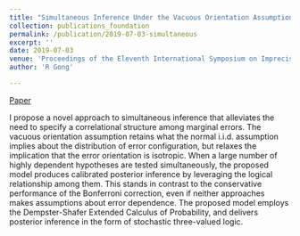 ```yaml
---
title: "Simultaneous Inference Under the Vacuous Orientation Assumption"
collection: publications_foundation
permalink: /publication/2019-07-03-simultaneous
excerpt: ''
date: 2019-07-03
venue: 'Proceedings of the Eleventh International Symposium on Imprecise Probabilities: Theories and Applications, PMLR 103:225-234'
author: 'R Gong'

---
```



[Paper](http://proceedings.mlr.press/v103/gong19a.html)

I propose a novel approach to simultaneous inference that alleviates the need to specify a correlational structure among marginal errors. The vacuous orientation assumption retains what the normal i.i.d. assumption implies about the distribution of error configuration, but relaxes the implication that the error orientation is isotropic. When a large number of highly dependent hypotheses are tested simultaneously, the proposed model produces calibrated posterior inference by leveraging the logical relationship among them. This stands in contrast to the conservative performance of the Bonferroni correction, even if neither approaches makes assumptions about error dependence. The proposed model employs the Dempster-Shafer Extended Calculus of Probability, and delivers posterior inference in the form of stochastic three-valued logic.

